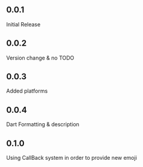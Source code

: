 ## 0.0.1

Initial Release

## 0.0.2

Version change & no TODO

## 0.0.3

Added platforms

## 0.0.4

Dart Formatting & description

## 0.1.0

Using CallBack system in order to provide new emoji